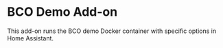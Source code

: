 # BCO Demo Add-on
This add-on runs the BCO demo Docker container with specific options in Home Assistant.